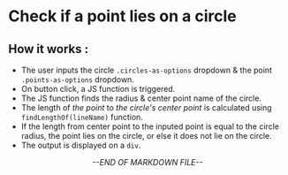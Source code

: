 # Check if a point lies on a circle
## How it works : 
- The user inputs the circle `.circles-as-options` dropdown & the point `.points-as-options` dropdown.
- On button click, a JS function is triggered.
- The JS function finds the radius & center point name of the circle.
- The length of *the point* to *the circle's center point* is calculated using `findLengthOf(lineName)` function.
- If the length from center point to the inputed point is equal to the circle radius, the point lies on the circle, or else it does not lie on the circle.
- The output is displayed on a `div`.

<div align="center"><i>--END OF MARKDOWN FILE--</i></div>
